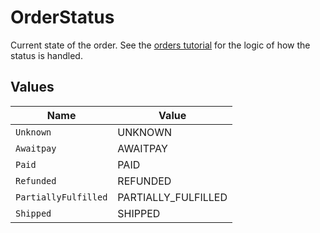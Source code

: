 # OrderStatus

Current state of the order. See the <a href="https://docs.goshippo.com/docs/orders/orders/">orders tutorial</a> 
for the logic of how the status is handled.


## Values

| Name                 | Value                |
| -------------------- | -------------------- |
| `Unknown`            | UNKNOWN              |
| `Awaitpay`           | AWAITPAY             |
| `Paid`               | PAID                 |
| `Refunded`           | REFUNDED             |
| `PartiallyFulfilled` | PARTIALLY_FULFILLED  |
| `Shipped`            | SHIPPED              |
